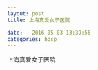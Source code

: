 ```yaml
--- 
layout: post 
title: 上海真爱女子医院

date:   2016-05-03 13:39:56 
categories: hosp 
--- 
```

   
上海真爱女子医院
